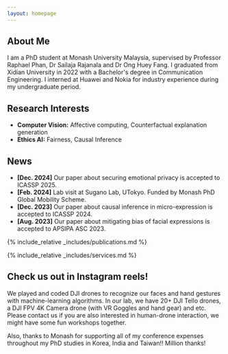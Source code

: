 ```yaml
---
layout: homepage
---
```


## About Me

I am a PhD student at Monash University Malaysia, supervised by Professor Raphael Phan, Dr Sailaja Rajanala and Dr Ong Huey Fang. I graduated from Xidian University in 2022 with a Bachelor's degree in Communication Engineering. I interned at Huawei and Nokia for industry experience during my undergraduate period. 

## Research Interests

- **Computer Vision:** Affective computing, Counterfactual explanation generation
- **Ethics AI:** Fairness, Causal Inference

## News

- **[Dec. 2024]** Our paper about securing emotional privacy is accepted to ICASSP 2025.
- **[Feb. 2024]** Lab visit at Sugano Lab, UTokyo. Funded by Monash PhD Global Mobility Scheme.
- **[Dec. 2023]** Our paper about causal inference in micro-expression is accepted to ICASSP 2024.
- **[Aug. 2023]** Our paper about mitigating bias of facial expressions is accepted to APSIPA ASC 2023.

{% include_relative _includes/publications.md %}

{% include_relative _includes/services.md %}

## Check us out in Instagram reels! 
We played and coded DJI drones to recognize our faces and hand gestures with machine-learning algorithms. 
In our lab, we have 20+ DJI Tello drones, a DJI FPV 4K Camera drone (with VR Goggles and hand gear) and etc.
Please contact us if you are also interested in human-drone interaction, we might have some fun workshops together. 

Also, thanks to Monash for supporting all of my conference expenses throughout my PhD studies in Korea, India and Taiwan!! Million thanks!

<div style="display: flex; gap: 20px; flex-wrap: wrap;" class="instagram-media-container">
  
  <!-- Drone Reel -->
  <blockquote class="instagram-media" data-instgrm-permalink="https://www.instagram.com/reel/C3CgQROvK5g/?hl=en" data-instgrm-version="14"></blockquote>
  
  <!-- Conference Sneak Peek -->
  <blockquote class="instagram-media" data-instgrm-permalink="https://www.instagram.com/p/DIO0MZJTYLxa0xo7Mx7BY2W7j6S5HxhJ1JXHxg0/?img_index=1" data-instgrm-version="14"></blockquote>

</div>
